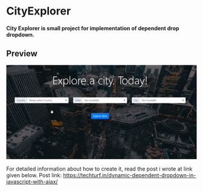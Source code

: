 # CityExplorer

#### City Explorer is small project for implementation of dependent drop dropdown.

## Preview
<img src="https://github.com/mintukurmi/CityExplorer/raw/master/preview.gif">

For detailed information about how to create it, read the post i wrote at link given below.
Post link: https://techturf.in/dynamic-dependent-dropdown-in-javascript-with-ajax/
